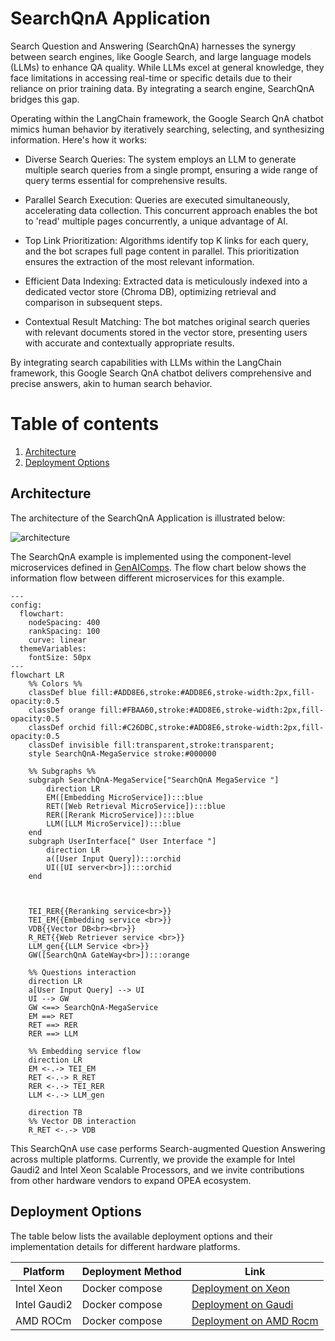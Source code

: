 # SearchQnA Application

Search Question and Answering (SearchQnA) harnesses the synergy between search engines, like Google Search, and large language models (LLMs) to enhance QA quality. While LLMs excel at general knowledge, they face limitations in accessing real-time or specific details due to their reliance on prior training data. By integrating a search engine, SearchQnA bridges this gap.

Operating within the LangChain framework, the Google Search QnA chatbot mimics human behavior by iteratively searching, selecting, and synthesizing information. Here's how it works:

- Diverse Search Queries: The system employs an LLM to generate multiple search queries from a single prompt, ensuring a wide range of query terms essential for comprehensive results.

- Parallel Search Execution: Queries are executed simultaneously, accelerating data collection. This concurrent approach enables the bot to 'read' multiple pages concurrently, a unique advantage of AI.

- Top Link Prioritization: Algorithms identify top K links for each query, and the bot scrapes full page content in parallel. This prioritization ensures the extraction of the most relevant information.

- Efficient Data Indexing: Extracted data is meticulously indexed into a dedicated vector store (Chroma DB), optimizing retrieval and comparison in subsequent steps.

- Contextual Result Matching: The bot matches original search queries with relevant documents stored in the vector store, presenting users with accurate and contextually appropriate results.

By integrating search capabilities with LLMs within the LangChain framework, this Google Search QnA chatbot delivers comprehensive and precise answers, akin to human search behavior.

# Table of contents

1. [Architecture](#architecture)
2. [Deployment Options](#deployment-options)

## Architecture

The architecture of the SearchQnA Application is illustrated below:

![architecture](./assets/img/searchqna.png)


The SearchQnA example is implemented using the component-level microservices defined in [GenAIComps](https://github.com/opea-project/GenAIComps). The flow chart below shows the information flow between different microservices for this example.

```mermaid
---
config:
  flowchart:
    nodeSpacing: 400
    rankSpacing: 100
    curve: linear
  themeVariables:
    fontSize: 50px
---
flowchart LR
    %% Colors %%
    classDef blue fill:#ADD8E6,stroke:#ADD8E6,stroke-width:2px,fill-opacity:0.5
    classDef orange fill:#FBAA60,stroke:#ADD8E6,stroke-width:2px,fill-opacity:0.5
    classDef orchid fill:#C26DBC,stroke:#ADD8E6,stroke-width:2px,fill-opacity:0.5
    classDef invisible fill:transparent,stroke:transparent;
    style SearchQnA-MegaService stroke:#000000

    %% Subgraphs %%
    subgraph SearchQnA-MegaService["SearchQnA MegaService "]
        direction LR
        EM([Embedding MicroService]):::blue
        RET([Web Retrieval MicroService]):::blue
        RER([Rerank MicroService]):::blue
        LLM([LLM MicroService]):::blue
    end
    subgraph UserInterface[" User Interface "]
        direction LR
        a([User Input Query]):::orchid
        UI([UI server<br>]):::orchid
    end



    TEI_RER{{Reranking service<br>}}
    TEI_EM{{Embedding service <br>}}
    VDB{{Vector DB<br><br>}}
    R_RET{{Web Retriever service <br>}}
    LLM_gen{{LLM Service <br>}}
    GW([SearchQnA GateWay<br>]):::orange

    %% Questions interaction
    direction LR
    a[User Input Query] --> UI
    UI --> GW
    GW <==> SearchQnA-MegaService
    EM ==> RET
    RET ==> RER
    RER ==> LLM

    %% Embedding service flow
    direction LR
    EM <-.-> TEI_EM
    RET <-.-> R_RET
    RER <-.-> TEI_RER
    LLM <-.-> LLM_gen

    direction TB
    %% Vector DB interaction
    R_RET <-.-> VDB

```

This SearchQnA use case performs Search-augmented Question Answering across multiple platforms. Currently, we provide the example for Intel Gaudi2 and Intel Xeon Scalable Processors, and we invite contributions from other hardware vendors to expand OPEA ecosystem.

## Deployment Options

The table below lists the available deployment options and their implementation details for different hardware platforms.

| Platform     | Deployment Method | Link                                                              |
| ------------ | ----------------- | ----------------------------------------------------------------- |
| Intel Xeon   | Docker compose    | [Deployment on Xeon](./docker_compose/intel/cpu/xeon/README.md)   |
| Intel Gaudi2 | Docker compose    | [Deployment on Gaudi](./docker_compose/intel/hpu/gaudi/README.md) |
| AMD ROCm     | Docker compose    | [Deployment on AMD Rocm](./docker_compose/amd/gpu/rocm/README.md) |
